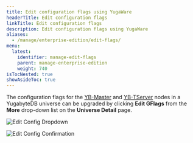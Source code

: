 ```yaml
---
title: Edit configuration flags using YugaWare
headerTitle: Edit configuration flags
linkTitle: Edit configuration flags
description: Edit configuration flags using YugaWare
aliases:
  - /manage/enterprise-edition/edit-flags/
menu:
  latest:
    identifier: manage-edit-flags
    parent: manage-enterprise-edition
    weight: 740
isTocNested: true
showAsideToc: true
---
```


The configuration flags for the [YB-Master](../../../reference/configuration/yb-master/) and [YB-TServer](../../../reference/configuration/yb-tserver/) nodes in a YugabyteDB universe can be upgraded by clicking **Edit GFlags** from the **More** drop-down list on the **Universe Detail** page.

![Edit Config Dropdown](/images/ee/edit-config-1.png)

![Edit Config Confirmation](/images/ee/edit-config-2.png)
